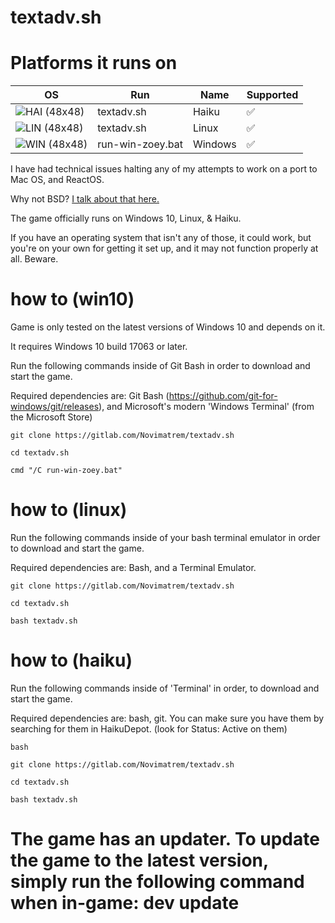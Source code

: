 # textadv.sh

# Platforms it runs on

<!-- TABLE_START -->

| OS                                                                                                              | Run | Name                 | Supported |
| -------------------------------------------------------------------------------------------------------------------- | ---- | -------------------- | ------ |
| ![](https://raw.githubusercontent.com/EgoistDeveloper/operating-system-logos/master/src/48x48/HAI.png "HAI (48x48)") | textadv.sh | Haiku             | ✅     |
| ![](https://raw.githubusercontent.com/EgoistDeveloper/operating-system-logos/master/src/48x48/LIN.png "LIN (48x48)") | textadv.sh | Linux            | ✅     |
| ![](https://raw.githubusercontent.com/EgoistDeveloper/operating-system-logos/master/src/48x48/WIN.png "WIN (48x48)") | run-win-zoey.bat | Windows              | ✅     |

<!-- TABLE_END -->

I have had technical issues halting any of my attempts to work on a port to Mac OS, and ReactOS.

Why not BSD? [I talk about that here.](https://www.youtube.com/watch?v=p3cE1V3iSvA)

The game officially runs on Windows 10, Linux, & Haiku.

If you have an operating system that isn't any of those, it could work, but you're on your own for getting it set up, and it may not function properly at all. Beware. 

# how to (win10)

Game is only tested on the latest versions of Windows 10 and depends on it.

It requires Windows 10 build 17063 or later.

Run the following commands inside of Git Bash in order to download and start the game.

Required dependencies are: Git Bash (https://github.com/git-for-windows/git/releases), and Microsoft's modern 'Windows Terminal' (from the Microsoft Store)

```git clone https://gitlab.com/Novimatrem/textadv.sh```

```cd textadv.sh```

```cmd "/C run-win-zoey.bat"```

# how to (linux)

Run the following commands inside of your bash terminal emulator in order to download and start the game.

Required dependencies are: Bash, and a Terminal Emulator.

```git clone https://gitlab.com/Novimatrem/textadv.sh```

```cd textadv.sh```

```bash textadv.sh```

# how to (haiku)

Run the following commands inside of 'Terminal' in order, to download and start the game.

Required dependencies are: bash, git. You can make sure you have them by searching for them in HaikuDepot. (look for Status: Active on them)

```bash```

```git clone https://gitlab.com/Novimatrem/textadv.sh```

```cd textadv.sh```

```bash textadv.sh```

# The game has an updater. To update the game to the latest version, simply run the following command when in-game: dev update
